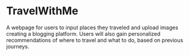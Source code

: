 # TravelWithMe
A webpage for users to input places they traveled and upload images creating a blogging platform. Users will also gain personalized recommendations of where to travel and what to do, based on previous journeys. 
